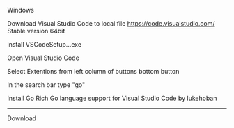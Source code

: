 Windows

Download Visual Studio Code to local file
	https://code.visualstudio.com/
Stable version 64bit

install VSCodeSetup...exe

Open Visual Studio Code

Select Extentions from left column of buttons bottom button

In the search bar type "go"

Install Go
	Rich Go language support for Visual Studio Code
	by lukehoban

--------------------------------------------

Download 
